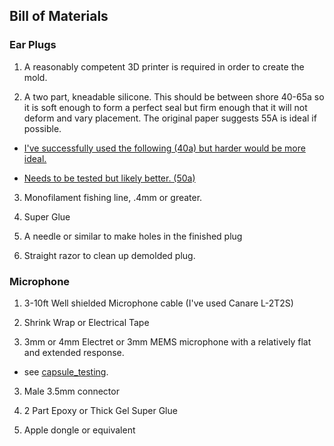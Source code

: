 ## Bill of Materials 

### Ear Plugs 

1. A reasonably competent 3D printer is required in order to create the mold.

2. A two part, kneadable silicone. This should be between shore 40-65a so it is soft enough to form a perfect seal but firm enough that it will not deform and vary placement. The original paper suggests 55A is ideal if possible.

* [I've successfully used the following (40a) but harder would be more ideal.](https://www.amazon.com/dp/B09TGKS4KY)

* [Needs to be tested but likely better. (50a)](https://micromark.com/products/micro-mark-rtv-silicone-mold-putty-50-hard)

3. Monofilament fishing line, .4mm or greater.

4. Super Glue

5. A needle or similar to make holes in the finished plug

6. Straight razor to clean up demolded plug. 
 
### Microphone

1. 3-10ft Well shielded Microphone cable (I've used Canare L-2T2S)

2. Shrink Wrap or Electrical Tape 

3. 3mm or 4mm Electret or 3mm MEMS microphone with a relatively flat and extended response. 

* see [capsule_testing](capsule_testing.md).

3. Male 3.5mm connector

4. 2 Part Epoxy or Thick Gel Super Glue
    
5. Apple dongle or equivalent 
   
